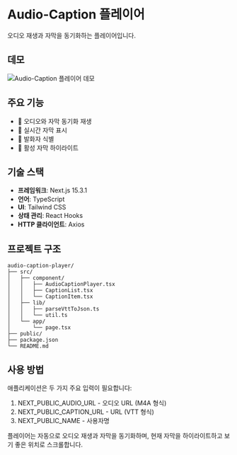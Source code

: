 # Audio-Caption 플레이어

오디오 재생과 자막을 동기화하는 플레이어입니다.

## 데모

![Audio-Caption 플레이어 데모](public/audio-caption-player-demo.gif)

## 주요 기능

- 🎵 오디오와 자막 동기화 재생
- 📝 실시간 자막 표시
- 👤 발화자 식별
- 🎯 활성 자막 하이라이트

## 기술 스택

- **프레임워크**: Next.js 15.3.1
- **언어**: TypeScript
- **UI**: Tailwind CSS
- **상태 관리**: React Hooks
- **HTTP 클라이언트**: Axios

## 프로젝트 구조

```
audio-caption-player/
├── src/
│   ├── component/
│   │   ├── AudioCaptionPlayer.tsx
│   │   ├── CaptionList.tsx
│   │   └── CaptionItem.tsx
│   ├── lib/
│   │   ├── parseVttToJson.ts
│   │   └── util.ts
│   └── app/
│       └── page.tsx
├── public/
├── package.json
└── README.md
```

## 사용 방법

애플리케이션은 두 가지 주요 입력이 필요합니다:
1. NEXT_PUBLIC_AUDIO_URL - 오디오 URL (M4A 형식)
2. NEXT_PUBLIC_CAPTION_URL - URL (VTT 형식)
3. NEXT_PUBLIC_NAME - 사용자명

플레이어는 자동으로 오디오 재생과 자막을 동기화하며, 현재 자막을 하이라이트하고 보기 좋은 위치로 스크롤합니다.